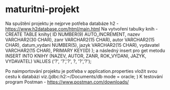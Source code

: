 # maturitni-projekt
Na spuštění projektu je nejprve potřeba databáze h2 - https://www.h2database.com/html/main.html
Na vytvoření tabulky knih -
   CREATE TABLE knihy(
   ID NUMBER(9) AUTO_INCREMENT,
   nazev VARCHAR2(30 CHAR),
   zanr VARCHAR2(15 CHAR),
   autor VARCHAR2(15 CHAR),
   datum_vydani NUMBER(5),
   jazyk VARCHAR2(15 CHAR),
   vydavatel VARCHAR2(15 CHAR),
   PRIMARY KEY(ID)
);
a následný insert pro get metodu
INSERT INTO KNIHY (NAZEV, AUTOR, ZANR, ROK_VYDANI, JAZYK, VYDAVATEL) VALUES ('?', '?','?', ?, '?','?');

Po naimportování projektu je potřeba v application.properties vložit svou cestu k databázi viz.(jdbc:h2:~/Documents/db mode = oracle; )
K testování program Postman - https://www.postman.com/downloads/
